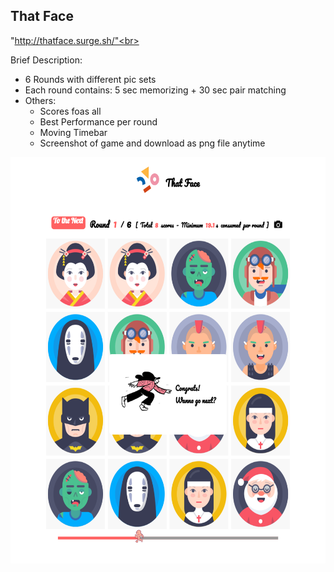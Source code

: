 
 <h2>That Face</h2>

"http://thatface.surge.sh/"<br>

Brief Description:
* 6 Rounds with different pic sets
* Each round contains: 5 sec memorizing + 30 sec pair matching
* Others:
    - Scores foas all
    - Best Performance per round 
    - Moving Timebar
    - Screenshot of game and download as png file anytime 

<p align="center">
<img src="screenshot.png"  width="550" height="650">
</p>
